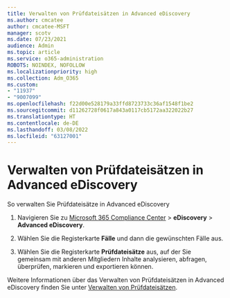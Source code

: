 ```yaml
---
title: Verwalten von Prüfdateisätzen in Advanced eDiscovery
ms.author: cmcatee
author: cmcatee-MSFT
manager: scotv
ms.date: 07/23/2021
audience: Admin
ms.topic: article
ms.service: o365-administration
ROBOTS: NOINDEX, NOFOLLOW
ms.localizationpriority: high
ms.collection: Adm_O365
ms.custom:
- "11937"
- "9007099"
ms.openlocfilehash: f22d00e528179a33ffd8723733c36af1548f1be2
ms.sourcegitcommit: d11262728f0617a843a0117cb5172aa322022b27
ms.translationtype: HT
ms.contentlocale: de-DE
ms.lasthandoff: 03/08/2022
ms.locfileid: "63127001"
---
```

# <a name="managing-review-sets-in-advanced-ediscovery"></a>Verwalten von Prüfdateisätzen in Advanced eDiscovery

So verwalten Sie Prüfdateisätze in Advanced eDiscovery

1. Navigieren Sie zu [Microsoft 365 Compliance Center](https://compliance.microsoft.com/) > **eDiscovery** > **Advanced eDiscovery**.

1. Wählen Sie die Registerkarte **Fälle** und dann die gewünschten Fälle aus.

1. Wählen Sie die Registerkarte **Prüfdateisätze** aus, auf der Sie gemeinsam mit anderen Mitgliedern Inhalte analysieren, abfragen, überprüfen, markieren und exportieren können.

Weitere Informationen über das Verwalten von Prüfdateisätzen in Advanced eDiscovery finden Sie unter [Verwalten von Prüfdateisätzen](https://docs.microsoft.com/microsoft-365/compliance/managing-review-sets).